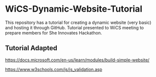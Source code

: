 # WiCS-Dynamic-Website-Tutorial
This repository has a tutorial for creating a dynamic website (very basic) and hosting it through GitHub. Tutorial presented to WiCS meeting to prepare members for She Innovates Hackathon.


## Tutorial Adapted

https://docs.microsoft.com/en-us/learn/modules/build-simple-website/

https://www.w3schools.com/js/js_validation.asp
